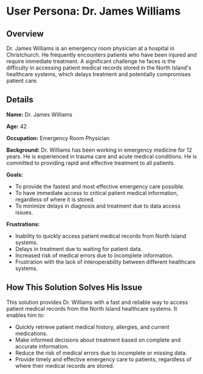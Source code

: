 
# User Persona: Dr. James Williams

## Overview

Dr. James Williams is an emergency room physician at a hospital in Christchurch. He frequently encounters patients who have been injured and require immediate treatment. A significant challenge he faces is the difficulty in accessing patient medical records stored in the North Island's healthcare systems, which delays treatment and potentially compromises patient care.

## Details

**Name:** Dr. James Williams

**Age:** 42

**Occupation:** Emergency Room Physician

**Background:** Dr. Williams has been working in emergency medicine for 12 years. He is experienced in trauma care and acute medical conditions. He is committed to providing rapid and effective treatment to all patients.

**Goals:**

* To provide the fastest and most effective emergency care possible.
* To have immediate access to critical patient medical information, regardless of where it is stored.
* To minimize delays in diagnosis and treatment due to data access issues.

**Frustrations:**

* Inability to quickly access patient medical records from North Island systems.
* Delays in treatment due to waiting for patient data.
* Increased risk of medical errors due to incomplete information.
* Frustration with the lack of interoperability between different healthcare systems.

## How This Solution Solves His Issue

This solution provides Dr. Williams with a fast and reliable way to access patient medical records from the North Island healthcare systems. It enables him to:

* Quickly retrieve patient medical history, allergies, and current medications.
* Make informed decisions about treatment based on complete and accurate information.
* Reduce the risk of medical errors due to incomplete or missing data.
* Provide timely and effective emergency care to patients, regardless of where their medical records are stored.
